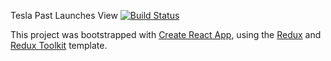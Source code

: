 Tesla Past Launches View   [![Build Status](https://app.travis-ci.com/shreyngd/tesla-api-test.svg?branch=master)](https://app.travis-ci.com/shreyngd/tesla-api-test)

This project was bootstrapped with [Create React App](https://github.com/facebook/create-react-app), using the [Redux](https://redux.js.org/) and [Redux Toolkit](https://redux-toolkit.js.org/) template.

